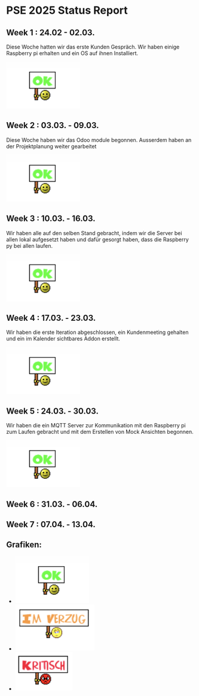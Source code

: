 # PSE 2025 Status Report

## Week 1 : 24.02 - 02.03.

Diese Woche hatten wir das erste Kunden Gespräch. 
Wir haben einige Raspberry pi erhalten und ein OS auf ihnen Installiert.

![StatusOK.png](statusgrafiken/StatusOK.png)

## Week 2 : 03.03. - 09.03. 

Diese Woche haben wir das Odoo module begonnen.
Ausserdem haben an der Projektplanung weiter gearbeitet

![StatusOK.png](statusgrafiken/StatusOK.png)

## Week 3 : 10.03. - 16.03.

Wir haben alle auf den selben Stand gebracht, indem
wir die Server bei allen lokal aufgesetzt haben und
dafür gesorgt haben, dass die Raspberry py bei allen laufen.

![StatusOK.png](statusgrafiken/StatusOK.png)

## Week 4 : 17.03. - 23.03.

Wir haben die erste Iteration abgeschlossen, ein Kundenmeeting 
gehalten und ein im Kalender sichtbares Addon erstellt.

![StatusOK.png](statusgrafiken/StatusOK.png)

## Week 5 : 24.03. - 30.03.

Wir haben die ein MQTT Server zur Kommunikation mit den 
Raspberry pi zum Laufen gebracht und mit dem Erstellen von 
Mock Ansichten begonnen.

![StatusOK.png](statusgrafiken/StatusOK.png)

## Week 6 : 31.03. - 06.04.

## Week 7 : 07.04. - 13.04.

## Grafiken:
- **![StatusOK.png](statusgrafiken/StatusOK.png)**
- **![StatusImVerzug.png](statusgrafiken/StatusImVerzug.png)**
- **![StatusKritisch.png](statusgrafiken/StatusKritisch.png)**

